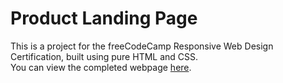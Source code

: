 # Product Landing Page

This is a project for the freeCodeCamp Responsive Web Design Certification, built using pure HTML and CSS. 
</br>
You can view the completed webpage <a href="https://superlative-gelato-a160db.netlify.app/">here</a>.
